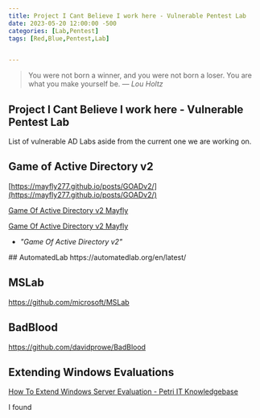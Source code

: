 ```yaml
---
title: Project I Cant Believe I work here - Vulnerable Pentest Lab 
date: 2023-05-20 12:00:00 -500
categories: [Lab,Pentest]
tags: [Red,Blue,Pentest,Lab]


---
```


> You were not born a winner, and you were not born a loser. You are what you make yourself be.
> — <cite>Lou Holtz</cite>


## Project I Cant Believe I work here - Vulnerable Pentest Lab 


List of vulnerable AD Labs aside from the current one we are working on. 

## Game of Active Directory v2

[https://mayfly277.github.io/posts/GOADv2/](https://mayfly277.github.io/posts/GOADv2/)

[Game Of Active Directory v2 Mayfly](https://mayfly277.github.io/posts/GOADv2/)

  <a target="_blank"  href="https://mayfly277.github.io/posts/GOADv2/">Game Of Active Directory v2 Mayfly</a>
<ul>
<li>
<p style="font-style: italic">
"Game Of Active Directory v2"
</p>
<p>

</p>
</li>
</ul>
## AutomatedLab
https://automatedlab.org/en/latest/

## MSLab
https://github.com/microsoft/MSLab

## BadBlood
https://github.com/davidprowe/BadBlood

## Extending Windows Evaluations

[How To Extend Windows Server Evaluation - Petri IT Knowledgebase](https://petri.com/how-to-extend-windows-server-evaluation/)

I found
  





